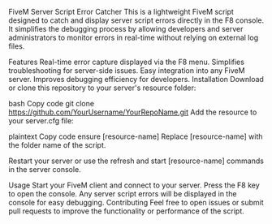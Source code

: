 FiveM Server Script Error Catcher
This is a lightweight FiveM script designed to catch and display server script errors directly in the F8 console. It simplifies the debugging process by allowing developers and server administrators to monitor errors in real-time without relying on external log files.

Features
Real-time error capture displayed via the F8 menu.
Simplifies troubleshooting for server-side issues.
Easy integration into any FiveM server.
Improves debugging efficiency for developers.
Installation
Download or clone this repository to your server's resource folder:

bash
Copy code
git clone https://github.com/YourUsername/YourRepoName.git
Add the resource to your server.cfg file:

plaintext
Copy code
ensure [resource-name]
Replace [resource-name] with the folder name of the script.

Restart your server or use the refresh and start [resource-name] commands in the server console.

Usage
Start your FiveM client and connect to your server.
Press the F8 key to open the console.
Any server script errors will be displayed in the console for easy debugging.
Contributing
Feel free to open issues or submit pull requests to improve the functionality or performance of the script.
